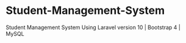 # Student-Management-System
Student Management System Using Laravel version 10 | Bootstrap 4 | MySQL
